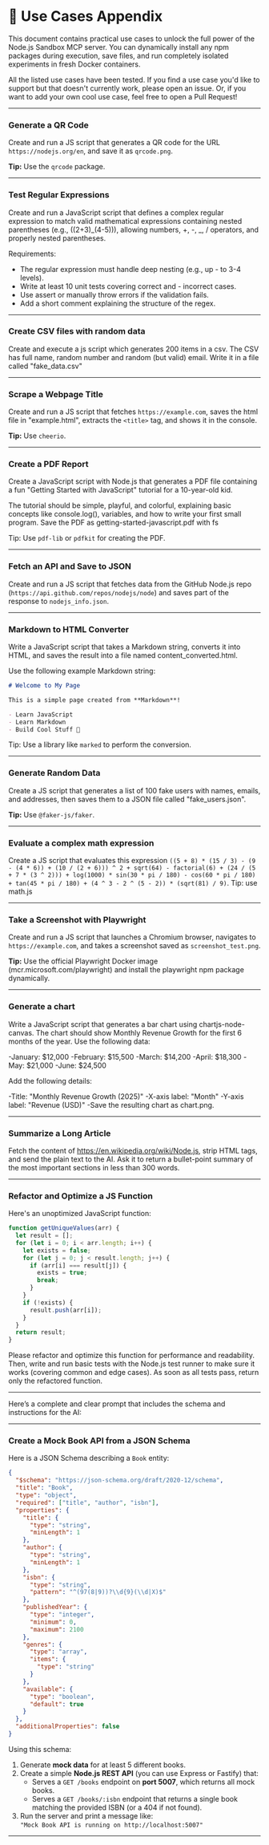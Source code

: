 # 📆 Use Cases Appendix

This document contains practical use cases to unlock the full power of the Node.js Sandbox MCP server. You can dynamically install any npm packages during execution, save files, and run completely isolated experiments in fresh Docker containers.

All the listed use cases have been tested.
If you find a use case you'd like to support but that doesn't currently work, please open an issue.
Or, if you want to add your own cool use case, feel free to open a Pull Request!

---

### Generate a QR Code

Create and run a JS script that generates a QR code for the URL `https://nodejs.org/en`, and save it as `qrcode.png`.

**Tip:** Use the `qrcode` package.

---

### Test Regular Expressions

Create and run a JavaScript script that defines a complex regular expression to match valid mathematical expressions containing nested parentheses (e.g., ((2+3)_(4-5))), allowing numbers, +, -, _, / operators, and properly nested parentheses.

Requirements:

- The regular expression must handle deep nesting (e.g., up - to 3-4 levels).
- Write at least 10 unit tests covering correct and - incorrect cases.
- Use assert or manually throw errors if the validation fails.
- Add a short comment explaining the structure of the regex.

---

### Create CSV files with random data

Create and execute a js script which generates 200 items in a csv. The CSV has full name, random number and random (but valid) email. Write it in a file called "fake_data.csv"

---

### Scrape a Webpage Title

Create and run a JS script that fetches `https://example.com`, saves the html file in "example.html", extracts the `<title>` tag, and shows it in the console.

**Tip:** Use `cheerio`.

---

### Create a PDF Report

Create a JavaScript script with Node.js that generates a PDF file containing a fun "Getting Started with JavaScript" tutorial for a 10-year-old kid.

The tutorial should be simple, playful, and colorful, explaining basic concepts like console.log(), variables, and how to write your first small program.
Save the PDF as getting-started-javascript.pdf with fs

Tip: Use `pdf-lib` or `pdfkit` for creating the PDF.

---

### Fetch an API and Save to JSON

Create and run a JS script that fetches data from the GitHub Node.js repo (`https://api.github.com/repos/nodejs/node`) and saves part of the response to `nodejs_info.json`.

---

### Markdown to HTML Converter

Write a JavaScript script that takes a Markdown string, converts it into HTML, and saves the result into a file named content_converted.html.

Use the following example Markdown string:

```markdown
# Welcome to My Page

This is a simple page created from **Markdown**!

- Learn JavaScript
- Learn Markdown
- Build Cool Stuff 🚀
```

Tip: Use a library like `marked` to perform the conversion.

---

### Generate Random Data

Create a JS script that generates a list of 100 fake users with names, emails, and addresses, then saves them to a JSON file called "fake_users.json".

**Tip:** Use `@faker-js/faker`.

---

### Evaluate a complex math expression

Create a JS script that evaluates this expression `((5 + 8) * (15 / 3) - (9 - (4 * 6)) + (10 / (2 + 6))) ^ 2 + sqrt(64) - factorial(6) + (24 / (5 + 7 * (3 ^ 2))) + log(1000) * sin(30 * pi / 180) - cos(60 * pi / 180) + tan(45 * pi / 180) + (4 ^ 3 - 2 ^ (5 - 2)) * (sqrt(81) / 9)`. Tip: use math.js

---

### Take a Screenshot with Playwright

Create and run a JS script that launches a Chromium browser, navigates to `https://example.com`, and takes a screenshot saved as `screenshot_test.png`.

**Tip:** Use the official Playwright Docker image (mcr.microsoft.com/playwright) and install the playwright npm package dynamically.

---

### Generate a chart

Write a JavaScript script that generates a bar chart using chartjs-node-canvas.
The chart should show Monthly Revenue Growth for the first 6 months of the year.
Use the following data:

-January: $12,000
-February: $15,500
-March: $14,200
-April: $18,300
-May: $21,000
-June: $24,500

Add the following details:

-Title: "Monthly Revenue Growth (2025)"
-X-axis label: "Month"
-Y-axis label: "Revenue (USD)"
-Save the resulting chart as chart.png.

---

### Summarize a Long Article

Fetch the content of https://en.wikipedia.org/wiki/Node.js, strip HTML tags, and send the plain text to the AI. Ask it to return a bullet-point summary of the most important sections in less than 300 words.

---

### Refactor and Optimize a JS Function

Here's an unoptimized JavaScript function:

```javascript
function getUniqueValues(arr) {
  let result = [];
  for (let i = 0; i < arr.length; i++) {
    let exists = false;
    for (let j = 0; j < result.length; j++) {
      if (arr[i] === result[j]) {
        exists = true;
        break;
      }
    }
    if (!exists) {
      result.push(arr[i]);
    }
  }
  return result;
}
```

Please refactor and optimize this function for performance and readability.
Then, write and run basic tests with the Node.js test runner to make sure it works (covering common and edge cases).
As soon as all tests pass, return only the refactored function.

---

Here’s a complete and clear prompt that includes the schema and instructions for the AI:

---

### Create a Mock Book API from a JSON Schema

Here is a JSON Schema describing a `Book` entity:

```json
{
  "$schema": "https://json-schema.org/draft/2020-12/schema",
  "title": "Book",
  "type": "object",
  "required": ["title", "author", "isbn"],
  "properties": {
    "title": {
      "type": "string",
      "minLength": 1
    },
    "author": {
      "type": "string",
      "minLength": 1
    },
    "isbn": {
      "type": "string",
      "pattern": "^(97(8|9))?\\d{9}(\\d|X)$"
    },
    "publishedYear": {
      "type": "integer",
      "minimum": 0,
      "maximum": 2100
    },
    "genres": {
      "type": "array",
      "items": {
        "type": "string"
      }
    },
    "available": {
      "type": "boolean",
      "default": true
    }
  },
  "additionalProperties": false
}
```

Using this schema:

1. Generate **mock data** for at least 5 different books.
2. Create a simple **Node.js REST API** (you can use Express or Fastify) that:
   - Serves a `GET /books` endpoint on **port 5007**, which returns all mock books.
   - Serves a `GET /books/:isbn` endpoint that returns a single book matching the provided ISBN (or a 404 if not found).
3. Run the server and print a message like:  
   `"Mock Book API is running on http://localhost:5007"`

---
